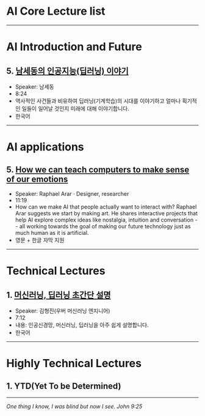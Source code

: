 
# AI Core Lecture list
----------------------------------------------------------
# AI Introduction and Future

## 5. [남세동의 인공지능(딥러닝) 이야기](https://youtu.be/kMGEpIYPCiM)
- Speaker: 남세동 
- 8:24
- 역사적인 사건들과 비유하여 딥러닝(기계학습)의 시대를 이야기하고 얼마나 획기적인 일들이 일어날 것인지 미래에 대해 이야기합니다.
- 한국어

------------------------
# AI applications

## 5. [How we can teach computers to make sense of our emotions](https://www.youtube.com/watch?v=hs-YuHv0vUk)  
- Speaker: Raphael Arar · Designer, researcher
- 11:19
- How can we make AI that people actually want to interact with? Raphael Arar suggests we start by making art. He shares interactive projects that help AI explore complex ideas like nostalgia, intuition and conversation -- all working towards the goal of making our future technology just as much human as it is artificial.
- 영문 + 한글 자막 지원

--------------------------------
# Technical Lectures

## 1. [머신러닝, 딥러닝 초간단 설명](https://www.youtube.com/watch?v=aF03asAmQbY)
- Speaker: 김형진(우버 머신러닝 엔지니어)
- 7:12
- 내용: 인공신경망, 머신러닝, 딥러닝을 아주 쉽게 설명합니다.
- 한국어

------------------------------------------------------------
# Highly Technical Lectures

## 1. YTD(Yet To be Determined)


  ----------------------------
  _One thing I know, I was blind but now I see. John 9:25_
